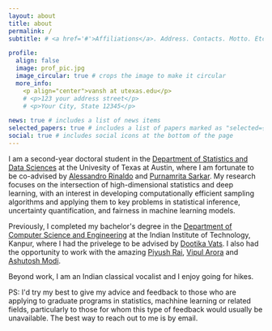 ```yaml
---
layout: about
title: about
permalink: /
subtitle: # <a href='#'>Affiliations</a>. Address. Contacts. Motto. Etc.

profile:
  align: false
  image: prof_pic.jpg
  image_circular: true # crops the image to make it circular
  more_info: 
    <p align="center">vansh at utexas.edu</p>
    # <p>123 your address street</p>
    # <p>Your City, State 12345</p>

news: true # includes a list of news items
selected_papers: true # includes a list of papers marked as "selected={true}"
social: true # includes social icons at the bottom of the page
---
```

I am a second-year doctoral student in the [Department of Statistics and Data Sciences](https://stat.utexas.edu/) at the Univesity of Texas at Austin, where I am fortunate to be co-advised by [Alessandro Rinaldo](https://arinaldo.github.io/) and [Purnamrita Sarkar](https://psarkar.github.io/). My research focuses on the intersection of high-dimensional statistics and deep learning, with an interest in developing computationally efficient sampling algorithms and applying them to key problems in statistical inference, uncertainty quantification, and fairness in machine learning models.

Previously, I completed my bachelor's degree in the [Department of Computer Science and Engineering](https://cse.iitk.ac.in/) at the Indian Institute of Technology, Kanpur, where I had the privelege to be advised by [Dootika Vats](https://dvats.github.io/). I also had the opportunity to work with the amazing [Piyush Rai](https://www.cse.iitk.ac.in/users/piyush/), [Vipul Arora](https://vipular.github.io/) and [Ashutosh Modi](https://ashutosh-modi.github.io/).

Beyond work, I am an Indian classical vocalist and I enjoy going for hikes. 

PS: I'd try my best to give my advice and feedback to those who are applying to graduate programs in statistics, machhine learning or related fields, particularly to those for whom this type of feedback would usually be unavailable. The best way to reach out to me is by email.

